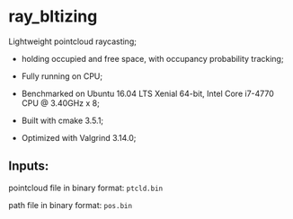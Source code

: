 # ray_bltizing
Lightweight pointcloud raycasting;
- holding occupied and free space, with occupancy probability tracking;
- Fully running on CPU;
- Benchmarked on Ubuntu 16.04 LTS Xenial 64-bit, Intel Core i7-4770 CPU @ 3.40GHz x 8;

- Built with cmake 3.5.1;
- Optimized with Valgrind 3.14.0;

## Inputs:
pointcloud file in binary format:
`ptcld.bin`

path file in binary format:
`pos.bin`

